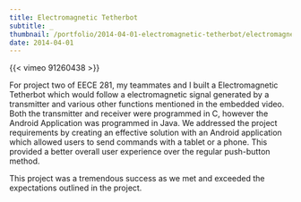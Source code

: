 ```yaml
---
title: Electromagnetic Tetherbot
subtitle: _
thumbnail: /portfolio/2014-04-01-electromagnetic-tetherbot/electromagnetic-tetherbot-550x350.webp
date: 2014-04-01
---
```


{{< vimeo 91260438 >}}

For project two of EECE 281, my teammates and I built a Electromagnetic Tetherbot which would follow a electromagnetic signal generated by a transmitter and various other functions mentioned in the embedded video. Both the transmitter and receiver were programmed in C, however the Android Application was programmed in Java. We addressed the project requirements by creating an effective solution with an Android application which allowed users to send commands with a tablet or a phone. This provided a better overall user experience over the regular push-button method.

This project was a tremendous success as we met and exceeded the expectations outlined in the project.